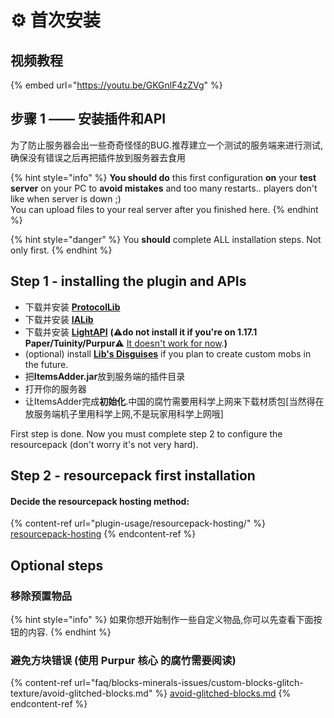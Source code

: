 # ⚙️ 首次安装

## 视频教程

{% embed url="https://youtu.be/GKGnlF4zZVg" %}

## 步骤 1 —— 安装插件和API

为了防止服务器会出一些奇奇怪怪的BUG.推荐建立一个测试的服务端来进行测试,确保没有错误之后再把插件放到服务器去食用

{% hint style="info" %}
**You should do** this first configuration **on** your **test server** on your PC to **avoid mistakes** and too many restarts.. players don't like when server is down ;)\
You can upload files to your real server after you finished here.
{% endhint %}

{% hint style="danger" %}
You **should** complete ALL installation steps. Not only first.
{% endhint %}

## Step 1 - installing the plugin and APIs

* 下载并安装 [**ProtocolLib**](https://www.spigotmc.org/resources/protocollib.1997/)
* 下载并安装 [**IALib**](https://www.spigotmc.org/resources/ialib.75974/)
* 下载并安装 [**LightAPI**](https://www.spigotmc.org/resources/lightapi-fork.48247/) **(**⚠️**do not install it if you're on 1.17.1 Paper/Tuinity/Purpur**⚠️ [It doesn't work for now](https://www.spigotmc.org/threads/lightapi-fork.278321/page-10#post-4237787).**)**
* (optional) install [**Lib's Disguises**](https://www.spigotmc.org/resources/libs-disguises-free.81/) if you plan to create custom mobs in the future.
* 把**ItemsAdder.jar**放到服务端的插件目录
* 打开你的服务器
* 让ItemsAdder完成**初始化**.中国的腐竹需要用科学上网来下载材质包\[当然得在放服务端机子里用科学上网,不是玩家用科学上网哦]

First step is done. Now you must complete step 2 to configure the resourcepack (don't worry it's not very hard).

## Step 2 - resourcepack first installation

#### Decide the resourcepack hosting method:

{% content-ref url="plugin-usage/resourcepack-hosting/" %}
[resourcepack-hosting](plugin-usage/resourcepack-hosting/)
{% endcontent-ref %}

## Optional steps

### 移除预置物品

{% hint style="info" %}
如果你想开始制作一些自定义物品,你可以先查看下面按钮的内容.
{% endhint %}

### 避免方块错误 (使用 Purpur 核心 的腐竹需要阅读)

{% content-ref url="faq/blocks-minerals-issues/custom-blocks-glitch-texture/avoid-glitched-blocks.md" %}
[avoid-glitched-blocks.md](faq/blocks-minerals-issues/custom-blocks-glitch-texture/avoid-glitched-blocks.md)
{% endcontent-ref %}
